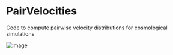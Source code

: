 # PairVelocities

Code to compute pairwise velocity distributions for cosmological simulations



![image](https://user-images.githubusercontent.com/31046348/122285818-8af31e00-cec5-11eb-90fd-70ccb9b7d839.png)


